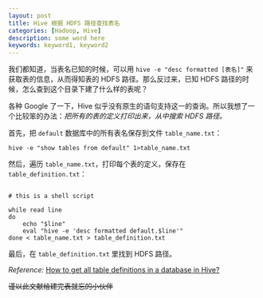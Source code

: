 ```yaml
---
layout: post
title: Hive 根据 HDFS 路径查找表名
categories: [Hadoop, Hive]
description: some word here
keywords: keyword1, keyword2
---
```


我们都知道，当表名已知的时候，可以用 `hive -e "desc formatted [表名]"` 来获取表的信息，从而得知表的 HDFS 路径。那么反过来，已知 HDFS 路径的时候，怎么查到这个目录下建了什么样的表呢？

各种 Google 了一下，Hive 似乎没有原生的语句支持这一的查询。所以我想了一个比较笨的办法：*把所有的表的定义打印出来，从中搜索 HDFS 路径。*

首先，把 `default` 数据库中的所有表名保存到文件 `table_name.txt`：
```shell
hive -e "show tables from default" 1>table_name.txt
```

然后，遍历 `table_name.txt`，打印每个表的定义，保存在 `table_definition.txt`：
```shell

# this is a shell script 

while read line
do
    echo "$line"
    eval "hive -e 'desc formatted default.$line'"
done < table_name.txt > table_definition.txt
```

最后，在 `table_definition.txt` 里找到 HDFS 路径。

*Reference:*
[How to get all table definitions in a database in Hive?](https://stackoverflow.com/questions/35004455/how-to-get-all-table-definitions-in-a-database-in-hive)

~~谨以此文献给建完表就忘的小伙伴~~


